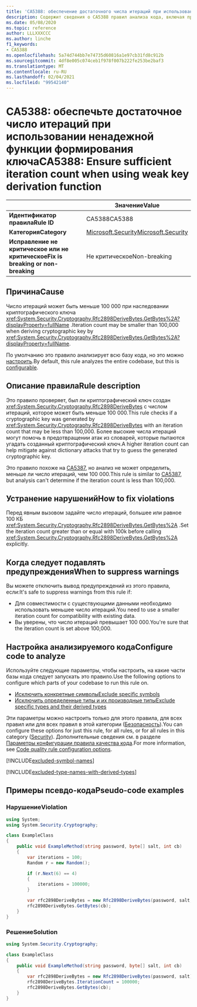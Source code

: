 ```yaml
---
title: 'CA5388: обеспечение достаточного числа итераций при использовании функции формирования неслабых ключей (анализ кода)'
description: Содержит сведения о CA5388 правил анализа кода, включая причины, способы устранения нарушений и время их подавления.
ms.date: 05/08/2020
ms.topic: reference
author: LLLXXXCCC
ms.author: linche
f1_keywords:
- CA5388
ms.openlocfilehash: 5a74d744bb7e74735d60816a1e97cb31fd8c912b
ms.sourcegitcommit: 4df8e005c074ceb1f978f007b222fe253be2baf3
ms.translationtype: MT
ms.contentlocale: ru-RU
ms.lasthandoff: 02/04/2021
ms.locfileid: "99542140"
---
```

# <a name="ca5388-ensure-sufficient-iteration-count-when-using-weak-key-derivation-function"></a><span data-ttu-id="a406e-103">CA5388: обеспечьте достаточное число итераций при использовании ненадежной функции формирования ключа</span><span class="sxs-lookup"><span data-stu-id="a406e-103">CA5388: Ensure sufficient iteration count when using weak key derivation function</span></span>

| | <span data-ttu-id="a406e-104">Значение</span><span class="sxs-lookup"><span data-stu-id="a406e-104">Value</span></span> |
|-|-|
| <span data-ttu-id="a406e-105">**Идентификатор правила**</span><span class="sxs-lookup"><span data-stu-id="a406e-105">**Rule ID**</span></span> |<span data-ttu-id="a406e-106">CA5388</span><span class="sxs-lookup"><span data-stu-id="a406e-106">CA5388</span></span>|
| <span data-ttu-id="a406e-107">**Категория**</span><span class="sxs-lookup"><span data-stu-id="a406e-107">**Category**</span></span> |[<span data-ttu-id="a406e-108">Microsoft.Security</span><span class="sxs-lookup"><span data-stu-id="a406e-108">Microsoft.Security</span></span>](security-warnings.md)|
| <span data-ttu-id="a406e-109">**Исправление не критическое или не критическое**</span><span class="sxs-lookup"><span data-stu-id="a406e-109">**Fix is breaking or non-breaking**</span></span> |<span data-ttu-id="a406e-110">Не критическое</span><span class="sxs-lookup"><span data-stu-id="a406e-110">Non-breaking</span></span>|

## <a name="cause"></a><span data-ttu-id="a406e-111">Причина</span><span class="sxs-lookup"><span data-stu-id="a406e-111">Cause</span></span>

<span data-ttu-id="a406e-112">Число итераций может быть меньше 100 000 при наследовании криптографического ключа <xref:System.Security.Cryptography.Rfc2898DeriveBytes.GetBytes%2A?displayProperty=fullName> .</span><span class="sxs-lookup"><span data-stu-id="a406e-112">Iteration count may be smaller than 100,000 when deriving cryptographic key by <xref:System.Security.Cryptography.Rfc2898DeriveBytes.GetBytes%2A?displayProperty=fullName>.</span></span>

<span data-ttu-id="a406e-113">По умолчанию это правило анализирует всю базу кода, но это можно [настроить](#configure-code-to-analyze).</span><span class="sxs-lookup"><span data-stu-id="a406e-113">By default, this rule analyzes the entire codebase, but this is [configurable](#configure-code-to-analyze).</span></span>

## <a name="rule-description"></a><span data-ttu-id="a406e-114">Описание правила</span><span class="sxs-lookup"><span data-stu-id="a406e-114">Rule description</span></span>

<span data-ttu-id="a406e-115">Это правило проверяет, был ли криптографический ключ создан <xref:System.Security.Cryptography.Rfc2898DeriveBytes> с числом итераций, которое может быть меньше 100 000.</span><span class="sxs-lookup"><span data-stu-id="a406e-115">This rule checks if a cryptographic key was generated by <xref:System.Security.Cryptography.Rfc2898DeriveBytes> with an iteration count that may be less than 100,000.</span></span> <span data-ttu-id="a406e-116">Более высокие числа итераций могут помочь в предотвращении атак из словарей, которые пытаются угадать созданный криптографический ключ.</span><span class="sxs-lookup"><span data-stu-id="a406e-116">A higher iteration count can help mitigate against dictionary attacks that try to guess the generated cryptographic key.</span></span>

<span data-ttu-id="a406e-117">Это правило похоже на [CA5387](ca5387.md), но анализ не может определить, меньше ли число итераций, чем 100 000.</span><span class="sxs-lookup"><span data-stu-id="a406e-117">This rule is similar to [CA5387](ca5387.md), but analysis can't determine if the iteration count is less than 100,000.</span></span>

## <a name="how-to-fix-violations"></a><span data-ttu-id="a406e-118">Устранение нарушений</span><span class="sxs-lookup"><span data-stu-id="a406e-118">How to fix violations</span></span>

<span data-ttu-id="a406e-119">Перед явным вызовом задайте число итераций, большее или равное 100 КБ <xref:System.Security.Cryptography.Rfc2898DeriveBytes.GetBytes%2A> .</span><span class="sxs-lookup"><span data-stu-id="a406e-119">Set the iteration count greater than or equal with 100k before calling <xref:System.Security.Cryptography.Rfc2898DeriveBytes.GetBytes%2A> explicitly.</span></span>

## <a name="when-to-suppress-warnings"></a><span data-ttu-id="a406e-120">Когда следует подавлять предупреждения</span><span class="sxs-lookup"><span data-stu-id="a406e-120">When to suppress warnings</span></span>

<span data-ttu-id="a406e-121">Вы можете отключить вывод предупреждений из этого правила, если:</span><span class="sxs-lookup"><span data-stu-id="a406e-121">It's safe to suppress warnings from this rule if:</span></span>

- <span data-ttu-id="a406e-122">Для совместимости с существующими данными необходимо использовать меньшее число итераций.</span><span class="sxs-lookup"><span data-stu-id="a406e-122">You need to use a smaller iteration count for compatibility with existing data.</span></span>
- <span data-ttu-id="a406e-123">Вы уверены, что число итераций превышает 100 000.</span><span class="sxs-lookup"><span data-stu-id="a406e-123">You're sure that the iteration count is set above 100,000.</span></span>

## <a name="configure-code-to-analyze"></a><span data-ttu-id="a406e-124">Настройка анализируемого кода</span><span class="sxs-lookup"><span data-stu-id="a406e-124">Configure code to analyze</span></span>

<span data-ttu-id="a406e-125">Используйте следующие параметры, чтобы настроить, на какие части базы кода следует запускать это правило.</span><span class="sxs-lookup"><span data-stu-id="a406e-125">Use the following options to configure which parts of your codebase to run this rule on.</span></span>

- [<span data-ttu-id="a406e-126">Исключить конкретные символы</span><span class="sxs-lookup"><span data-stu-id="a406e-126">Exclude specific symbols</span></span>](#exclude-specific-symbols)
- [<span data-ttu-id="a406e-127">Исключить определенные типы и их производные типы</span><span class="sxs-lookup"><span data-stu-id="a406e-127">Exclude specific types and their derived types</span></span>](#exclude-specific-types-and-their-derived-types)

<span data-ttu-id="a406e-128">Эти параметры можно настроить только для этого правила, для всех правил или для всех правил в этой категории ([Безопасность](security-warnings.md)).</span><span class="sxs-lookup"><span data-stu-id="a406e-128">You can configure these options for just this rule, for all rules, or for all rules in this category ([Security](security-warnings.md)).</span></span> <span data-ttu-id="a406e-129">Дополнительные сведения см. в разделе [Параметры конфигурации правила качества кода](../code-quality-rule-options.md).</span><span class="sxs-lookup"><span data-stu-id="a406e-129">For more information, see [Code quality rule configuration options](../code-quality-rule-options.md).</span></span>

[!INCLUDE[excluded-symbol-names](~/includes/code-analysis/excluded-symbol-names.md)]

[!INCLUDE[excluded-type-names-with-derived-types](~/includes/code-analysis/excluded-type-names-with-derived-types.md)]

## <a name="pseudo-code-examples"></a><span data-ttu-id="a406e-130">Примеры псевдо-кода</span><span class="sxs-lookup"><span data-stu-id="a406e-130">Pseudo-code examples</span></span>

### <a name="violation"></a><span data-ttu-id="a406e-131">Нарушение</span><span class="sxs-lookup"><span data-stu-id="a406e-131">Violation</span></span>

```csharp
using System;
using System.Security.Cryptography;

class ExampleClass
{
    public void ExampleMethod(string password, byte[] salt, int cb)
    {
        var iterations = 100;
        Random r = new Random();

        if (r.Next(6) == 4)
        {
            iterations = 100000;
        }

        var rfc2898DeriveBytes = new Rfc2898DeriveBytes(password, salt, iterations);
        rfc2898DeriveBytes.GetBytes(cb);
    }
}
```

### <a name="solution"></a><span data-ttu-id="a406e-132">Решение</span><span class="sxs-lookup"><span data-stu-id="a406e-132">Solution</span></span>

```csharp
using System.Security.Cryptography;

class ExampleClass
{
    public void ExampleMethod(string password, byte[] salt, int cb)
    {
        var rfc2898DeriveBytes = new Rfc2898DeriveBytes(password, salt);
        rfc2898DeriveBytes.IterationCount = 100000;
        rfc2898DeriveBytes.GetBytes(cb);
    }
}
```
